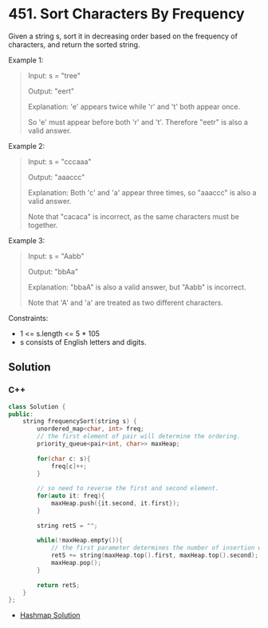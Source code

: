 # 451. Sort Characters By Frequency

Given a string s, sort it in decreasing order based on the frequency of characters, and return the sorted string. 

Example 1:

> Input: s = "tree"
> 
> Output: "eert"
> 
> Explanation: 'e' appears twice while 'r' and 't' both appear once.
> 
> So 'e' must appear before both 'r' and 't'. Therefore "eetr" is also a valid answer.

Example 2:

> Input: s = "cccaaa"
> 
> Output: "aaaccc"
> 
> Explanation: Both 'c' and 'a' appear three times, so "aaaccc" is also a valid answer.
> 
> Note that "cacaca" is incorrect, as the same characters must be together.

Example 3:

> Input: s = "Aabb"
> 
> Output: "bbAa"
> 
> Explanation: "bbaA" is also a valid answer, but "Aabb" is incorrect.
> 
> Note that 'A' and 'a' are treated as two different characters.

Constraints:

* 1 <= s.length <= 5 * 105
* s consists of English letters and digits.

## Solution

### C++

```C++
class Solution {
public:    
    string frequencySort(string s) {
        unordered_map<char, int> freq;
        // the first element of pair will determine the ordering.
        priority_queue<pair<int, char>> maxHeap;
        
        for(char c: s){
            freq[c]++;
        }
        
        // so need to reverse the first and second element.
        for(auto it: freq){
            maxHeap.push({it.second, it.first});
        }
        
        string retS = "";
        
        while(!maxHeap.empty()){
            // the first parameter determines the number of insertion while the second parameter determines the character. 
            retS += string(maxHeap.top().first, maxHeap.top().second);
            maxHeap.pop();
        }
        
        return retS;
    }
};
```

* [Hashmap Solution](../hashmap/451.-sort-characters-by-frequency.md)
